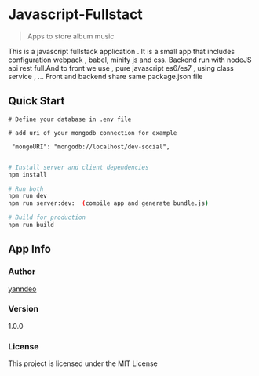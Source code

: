 # Javascript-Fullstact

> Apps to store album music

This is a javascript fullstack application . It is a small app that includes configuration webpack , babel, minify js and css.
Backend run with nodeJS api rest full.And to front we use , pure javascript es6/es7 , using class service , ... 
Front and backend share same package.json file 

## Quick Start

```
# Define your database in .env file

# add uri of your mongodb connection for example

 "mongoURI": "mongodb://localhost/dev-social",
 
```

```bash
# Install server and client dependencies
npm install

# Run both 
npm run dev
npm run server:dev:  (compile app and generate bundle.js)

# Build for production
npm run build
```

## App Info

### Author
[yanndeo](http://www.yanndeo.xwz)

### Version

1.0.0

### License

This project is licensed under the MIT License
